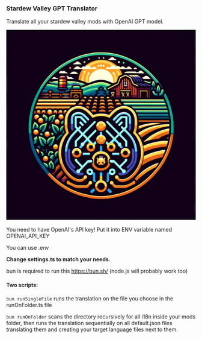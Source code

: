 ### Stardew Valley GPT Translator

Translate all your stardew valley mods with OpenAI GPT model.

![Stardew Valley GPT Translator](logo.png)

You need to have OpenAI's API key! Put it into ENV variable named OPENAI_API_KEY 

You can use .env


**Change settings.ts to match your needs.**

bun is required to run this https://bun.sh/
(node.js will probably work too)

#### Two scripts:
```bun runSingleFile``` runs the translation on the file you choose in the runOnFolder.ts file

```bun runOnFolder``` scans the directory recursively for all i18n inside your mods folder, then runs the translation sequentially on all default.json files translating them and creating your target language files next to them.

